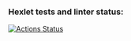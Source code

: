 ### Hexlet tests and linter status:
[![Actions Status](https://github.com/datsenko-md/fullstack-javascript-project-11/workflows/hexlet-check/badge.svg)](https://github.com/datsenko-md/fullstack-javascript-project-11/actions)